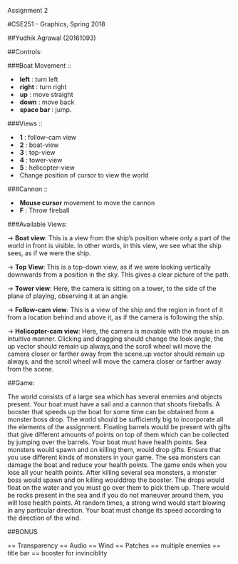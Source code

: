 Assignment 2

#CSE251 - Graphics, Spring 2018

##Yudhik Agrawal (20161093)

##Controls:

###Boat Movement ::

- ​	**left** : turn left
- ​	**right** : turn right
- ​	**up** : move straight
- ​	**down** : move back
- ​	**space bar** : jump.

###Views ::

- ​	**1** : follow-cam view
- ​	**2** : boat-view
- ​	**3** : top-view
- ​	**4** : tower-view
- ​	**5** : helicopter-view
- ​	Change position of cursor to view the world

###Cannon ::

- ​	**Mouse cursor** movement to move the cannon
- ​	**F** : Throw fireball

###Available Views:

-> **Boat view**: This is a view from the ship’s position where only a part of the world in front is
visible. In other words, in this view, we see what the ship sees, as if we were the ship.

-> **Top View**: This is a top-down view, as if we were looking vertically downwards from a position
in the sky. This gives a clear picture of the path.

-> **Tower view**: Here, the camera is sitting on a tower, to the side of the plane of playing,
observing it at an angle.

-> **Follow-cam view**: This is a view of the ship and the region in front of it from a location behind
and above it, as if the camera is following the ship.

-> **Helicopter-cam view**: Here, the camera is movable with the mouse in an intuitive manner.
Clicking and dragging should change the look angle, the up vector should remain up always,and the scroll wheel will move the camera closer or farther away from the scene.up vector
should remain up always, and the scroll wheel will move the camera closer or farther away from
the scene.



##Game:

The world consists of a large sea which has several enemies and objects present. Your boat
must have a sail and a cannon that shoots fireballs. A booster that speeds up the boat for some
time can be obtained from a monster boss drop. The world should be sufficiently big to
incorporate all the elements of the assignment. Floating barrels would be present with gifts that
give different amounts of points on top of them which can be collected by jumping over the
barrels.
Your boat must have health points. Sea monsters would spawn and on killing them, would drop
gifts. Ensure that you use different kinds of monsters in your game. The sea monsters can
damage the boat and reduce your health points. The game ends when you lose all your health
points. After killing several sea monsters, a monster boss would spawn and on killing woulddrop the booster. The drops would float on the water and you must go over them to pick them
up.
There would be rocks present in the sea and if you do not maneuver around them, you will lose
health points. At random times, a strong wind would start blowing in any particular direction.
Your boat must change its speed according to the direction of the wind.

##BONUS

== Transparency
== Audio
== Wind
== Patches
== multiple enemies
== title bar
== booster for invinciblity